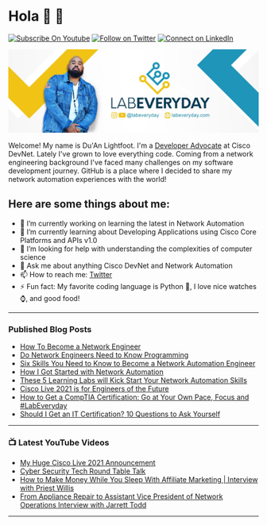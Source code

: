 # Hola 👋 🤖

[![Subscribe On Youtube](https://img.shields.io/badge/Subscribe-red?style=for-the-badge&logo=youtube&logoColor=white)](https://www.youtube.com/labeveryday)
[![Follow on Twitter](https://img.shields.io/badge/Follow-%231DA1F2?style=for-the-badge&logo=twitter&logoColor=white)](https://twitter.com/labeveryday)
[![Connect on LinkedIn](https://img.shields.io/badge/connect-%230077B5.svg?&style=for-the-badge&logo=linkedin)](https://www.linkedin.com/in/duanlightfoot/)

![Labeveryday](https://github.com/labeveryday/Notes/blob/main/images/thumbnail.jpeg)

Welcome! My name is Du'An Lightfoot. I'm a [Developer Advocate](https://blogs.cisco.com/author/duanlightfoot) at Cisco DevNet. Lately I've grown to love everything code. Coming from a network engineering background I've faced many challenges on my software development journey. GitHub is a place where I decided to share my network automation experiences with the world!

## Here are some things about me:

- 🔭 I’m currently working on learning the latest in Network Automation
- 🌱 I’m currently learning about Developing Applications using Cisco Core Platforms and APIs v1.0
- 🤔 I’m looking for help with understanding the complexities of computer science
- 💬 Ask me about anything Cisco DevNet and Network Automation
- 📫 How to reach me: [Twitter](https://twitter.com/labeveryday)
- ⚡ Fun fact: My favorite coding language is Python 🐍, I love nice watches ⌚️, and good food!

---

### Published Blog Posts

- [How To Become a Network Engineer](https://www.labeveryday.com/post/how-to-become-a-network-engineer-in-2020)
- [Do Network Engineers Need to Know Programming](https://www.labeveryday.com/post/do-network-engineers-need-to-know-programming)
- [‪Six Skills You Need to Know to Become a Network Automation Engineer](https://www.labeveryday.com/post/six-skills-you-need-to-know-to-become-a-network-automation-engineer)
- [How I Got Started with Network Automation](https://blogs.cisco.com/developer/start-in-network-automation)
- [These 5 Learning Labs will Kick Start Your Network Automation Skills](https://blogs.cisco.com/developer/kick-start-network-automation-skills)
- [Cisco Live 2021 is for Engineers of the Future](https://blogs.cisco.com/developer/360-cl2021futureengineers-01)
- [How to Get a CompTIA Certification: Go at Your Own Pace, Focus and #LabEveryday](https://www.comptia.org/blog/how-to-get-a-comptia-certification)
- [Should I Get an IT Certification? 10 Questions to Ask Yourself](https://www.comptia.org/blog/should-i-get-an-it-certification-10-questions-to-ask-yourself)

---

### 📺 Latest YouTube Videos
<!-- YOUTUBE:START -->
- [My Huge Cisco Live 2021 Announcement](https://www.youtube.com/watch?v=OhqS62TjFic)
- [Cyber Security Tech Round Table Talk](https://www.youtube.com/watch?v=KUM1DpENurs)
- [How to Make Money While You Sleep With Affiliate Marketing | Interview with Priest Willis](https://www.youtube.com/watch?v=rv_AFZRBCtA)
- [From Appliance Repair to Assistant Vice President of Network Operations Interview with Jarrett Todd](https://www.youtube.com/watch?v=LK32E9V9nVs)
<!-- YOUTUBE:END -->

---

<br />
